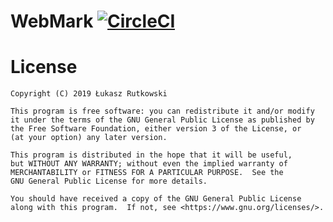 # WebMark [![CircleCI](https://circleci.com/gh/Tunous/WebMark.svg?style=svg)](https://circleci.com/gh/Tunous/WebMark)

# License

    Copyright (C) 2019 Łukasz Rutkowski

    This program is free software: you can redistribute it and/or modify
    it under the terms of the GNU General Public License as published by
    the Free Software Foundation, either version 3 of the License, or
    (at your option) any later version.

    This program is distributed in the hope that it will be useful,
    but WITHOUT ANY WARRANTY; without even the implied warranty of
    MERCHANTABILITY or FITNESS FOR A PARTICULAR PURPOSE.  See the
    GNU General Public License for more details.

    You should have received a copy of the GNU General Public License
    along with this program.  If not, see <https://www.gnu.org/licenses/>.

